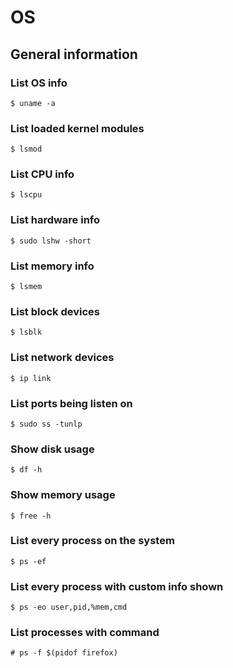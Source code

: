 # OS

## General information

### List OS info
```
$ uname -a
```

### List loaded kernel modules
```
$ lsmod
```

### List CPU info
```
$ lscpu
```

### List hardware info
```
$ sudo lshw -short
```

### List memory info
```
$ lsmem
```

### List block devices
```
$ lsblk
```

### List network devices
```
$ ip link
```

### List ports being listen on
```
$ sudo ss -tunlp
```

### Show disk usage
```
$ df -h
```

### Show memory usage

```
$ free -h
```

### List every process on the system
```
$ ps -ef
```

### List every process with custom info shown
```
$ ps -eo user,pid,%mem,cmd
```

### List processes with command
```
# ps -f $(pidof firefox)
```
